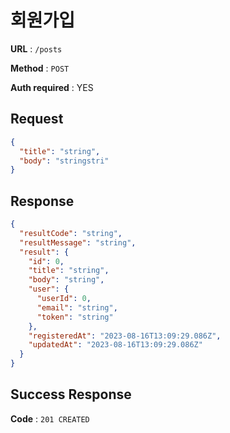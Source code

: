 # 회원가입

**URL** : `/posts`

**Method** : `POST`

**Auth required** : YES

## Request

```json
{
  "title": "string",
  "body": "stringstri"
}
```

## Response

```json
{
  "resultCode": "string",
  "resultMessage": "string",
  "result": {
    "id": 0,
    "title": "string",
    "body": "string",
    "user": {
      "userId": 0,
      "email": "string",
      "token": "string"
    },
    "registeredAt": "2023-08-16T13:09:29.086Z",
    "updatedAt": "2023-08-16T13:09:29.086Z"
  }
}
```

## Success Response

**Code** : `201 CREATED`